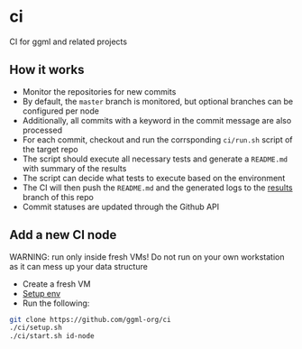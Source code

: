 # ci

CI for ggml and related projects

## How it works

- Monitor the repositories for new commits
- By default, the `master` branch is monitored, but optional branches can be configured per node
- Additionally, all commits with a keyword in the commit message are also processed
- For each commit, checkout and run the corrsponding `ci/run.sh` script of the target repo
- The script should execute all necessary tests and generate a `README.md` with summary of the results
- The script can decide what tests to execute based on the environment
- The CI will then push the `README.md` and the generated logs to the [results](https://github.com/ggml-org/ci/tree/results) branch of this repo
- Commit statuses are updated through the Github API

## Add a new CI node

WARNING: run only inside fresh VMs! Do not run on your own workstation as it can mess up your data structure

- Create a fresh VM
- [Setup env](https://github.com/ggml-org/secrets/blob/master/ggml-ci.txt)
- Run the following:

```bash
git clone https://github.com/ggml-org/ci
./ci/setup.sh
./ci/start.sh id-node
```
